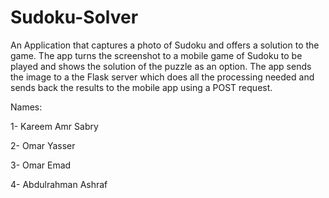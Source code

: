 # Sudoku-Solver
An Application that captures a photo of Sudoku and offers a solution to the game.
The app turns the screenshot to a mobile game of Sudoku to be played and shows the solution of the puzzle as an option.
The app sends the image to a the Flask server which does all the processing needed and sends back the results to the mobile app using a POST request.

Names:

1- Kareem Amr Sabry

2- Omar Yasser

3- Omar Emad

4- Abdulrahman Ashraf
